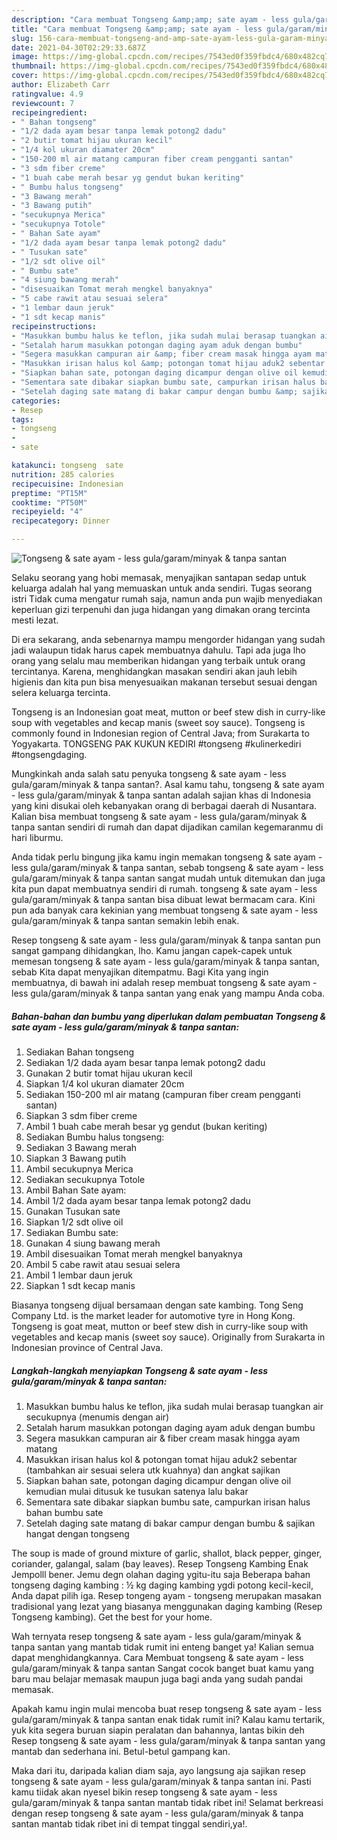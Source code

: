 ```yaml
---
description: "Cara membuat Tongseng &amp;amp; sate ayam - less gula/garam/minyak &amp;amp; tanpa santan yang lezat Untuk Jualan"
title: "Cara membuat Tongseng &amp;amp; sate ayam - less gula/garam/minyak &amp;amp; tanpa santan yang lezat Untuk Jualan"
slug: 156-cara-membuat-tongseng-and-amp-sate-ayam-less-gula-garam-minyak-and-amp-tanpa-santan-yang-lezat-untuk-jualan
date: 2021-04-30T02:29:33.687Z
image: https://img-global.cpcdn.com/recipes/7543ed0f359fbdc4/680x482cq70/tongseng-sate-ayam-less-gulagaramminyak-tanpa-santan-foto-resep-utama.jpg
thumbnail: https://img-global.cpcdn.com/recipes/7543ed0f359fbdc4/680x482cq70/tongseng-sate-ayam-less-gulagaramminyak-tanpa-santan-foto-resep-utama.jpg
cover: https://img-global.cpcdn.com/recipes/7543ed0f359fbdc4/680x482cq70/tongseng-sate-ayam-less-gulagaramminyak-tanpa-santan-foto-resep-utama.jpg
author: Elizabeth Carr
ratingvalue: 4.9
reviewcount: 7
recipeingredient:
- " Bahan tongseng"
- "1/2 dada ayam besar tanpa lemak potong2 dadu"
- "2 butir tomat hijau ukuran kecil"
- "1/4 kol ukuran diamater 20cm"
- "150-200 ml air matang campuran fiber cream pengganti santan"
- "3 sdm fiber creme"
- "1 buah cabe merah besar yg gendut bukan keriting"
- " Bumbu halus tongseng"
- "3 Bawang merah"
- "3 Bawang putih"
- "secukupnya Merica"
- "secukupnya Totole"
- " Bahan Sate ayam"
- "1/2 dada ayam besar tanpa lemak potong2 dadu"
- " Tusukan sate"
- "1/2 sdt olive oil"
- " Bumbu sate"
- "4 siung bawang merah"
- "disesuaikan Tomat merah mengkel banyaknya"
- "5 cabe rawit atau sesuai selera"
- "1 lembar daun jeruk"
- "1 sdt kecap manis"
recipeinstructions:
- "Masukkan bumbu halus ke teflon, jika sudah mulai berasap tuangkan air secukupnya (menumis dengan air)"
- "Setalah harum masukkan potongan daging ayam aduk dengan bumbu"
- "Segera masukkan campuran air &amp; fiber cream masak hingga ayam matang"
- "Masukkan irisan halus kol &amp; potongan tomat hijau aduk2 sebentar (tambahkan air sesuai selera utk kuahnya) dan angkat sajikan"
- "Siapkan bahan sate, potongan daging dicampur dengan olive oil kemudian mulai ditusuk ke tusukan satenya lalu bakar"
- "Sementara sate dibakar siapkan bumbu sate, campurkan irisan halus bahan bumbu sate"
- "Setelah daging sate matang di bakar campur dengan bumbu &amp; sajikan hangat dengan tongseng"
categories:
- Resep
tags:
- tongseng
- 
- sate

katakunci: tongseng  sate 
nutrition: 285 calories
recipecuisine: Indonesian
preptime: "PT15M"
cooktime: "PT50M"
recipeyield: "4"
recipecategory: Dinner

---
```



![Tongseng &amp; sate ayam - less gula/garam/minyak &amp; tanpa santan](https://img-global.cpcdn.com/recipes/7543ed0f359fbdc4/680x482cq70/tongseng-sate-ayam-less-gulagaramminyak-tanpa-santan-foto-resep-utama.jpg)

Selaku seorang yang hobi memasak, menyajikan santapan sedap untuk keluarga adalah hal yang memuaskan untuk anda sendiri. Tugas seorang istri Tidak cuma mengatur rumah saja, namun anda pun wajib menyediakan keperluan gizi terpenuhi dan juga hidangan yang dimakan orang tercinta mesti lezat.

Di era  sekarang, anda sebenarnya mampu mengorder hidangan yang sudah jadi walaupun tidak harus capek membuatnya dahulu. Tapi ada juga lho orang yang selalu mau memberikan hidangan yang terbaik untuk orang tercintanya. Karena, menghidangkan masakan sendiri akan jauh lebih higienis dan kita pun bisa menyesuaikan makanan tersebut sesuai dengan selera keluarga tercinta. 

Tongseng is an Indonesian goat meat, mutton or beef stew dish in curry-like soup with vegetables and kecap manis (sweet soy sauce). Tongseng is commonly found in Indonesian region of Central Java; from Surakarta to Yogyakarta. TONGSENG PAK KUKUN KEDIRI #tongseng #kulinerkediri #tongsengdaging.

Mungkinkah anda salah satu penyuka tongseng &amp; sate ayam - less gula/garam/minyak &amp; tanpa santan?. Asal kamu tahu, tongseng &amp; sate ayam - less gula/garam/minyak &amp; tanpa santan adalah sajian khas di Indonesia yang kini disukai oleh kebanyakan orang di berbagai daerah di Nusantara. Kalian bisa membuat tongseng &amp; sate ayam - less gula/garam/minyak &amp; tanpa santan sendiri di rumah dan dapat dijadikan camilan kegemaranmu di hari liburmu.

Anda tidak perlu bingung jika kamu ingin memakan tongseng &amp; sate ayam - less gula/garam/minyak &amp; tanpa santan, sebab tongseng &amp; sate ayam - less gula/garam/minyak &amp; tanpa santan sangat mudah untuk ditemukan dan juga kita pun dapat membuatnya sendiri di rumah. tongseng &amp; sate ayam - less gula/garam/minyak &amp; tanpa santan bisa dibuat lewat bermacam cara. Kini pun ada banyak cara kekinian yang membuat tongseng &amp; sate ayam - less gula/garam/minyak &amp; tanpa santan semakin lebih enak.

Resep tongseng &amp; sate ayam - less gula/garam/minyak &amp; tanpa santan pun sangat gampang dihidangkan, lho. Kamu jangan capek-capek untuk memesan tongseng &amp; sate ayam - less gula/garam/minyak &amp; tanpa santan, sebab Kita dapat menyajikan ditempatmu. Bagi Kita yang ingin membuatnya, di bawah ini adalah resep membuat tongseng &amp; sate ayam - less gula/garam/minyak &amp; tanpa santan yang enak yang mampu Anda coba.

<!--inarticleads1-->

##### Bahan-bahan dan bumbu yang diperlukan dalam pembuatan Tongseng &amp; sate ayam - less gula/garam/minyak &amp; tanpa santan:

1. Sediakan  Bahan tongseng
1. Sediakan 1/2 dada ayam besar tanpa lemak potong2 dadu
1. Gunakan 2 butir tomat hijau ukuran kecil
1. Siapkan 1/4 kol ukuran diamater 20cm
1. Sediakan 150-200 ml air matang (campuran fiber cream pengganti santan)
1. Siapkan 3 sdm fiber creme
1. Ambil 1 buah cabe merah besar yg gendut (bukan keriting)
1. Sediakan  Bumbu halus tongseng:
1. Sediakan 3 Bawang merah
1. Siapkan 3 Bawang putih
1. Ambil secukupnya Merica
1. Sediakan secukupnya Totole
1. Ambil  Bahan Sate ayam:
1. Ambil 1/2 dada ayam besar tanpa lemak potong2 dadu
1. Gunakan  Tusukan sate
1. Siapkan 1/2 sdt olive oil
1. Sediakan  Bumbu sate:
1. Gunakan 4 siung bawang merah
1. Ambil disesuaikan Tomat merah mengkel banyaknya
1. Ambil 5 cabe rawit atau sesuai selera
1. Ambil 1 lembar daun jeruk
1. Siapkan 1 sdt kecap manis


Biasanya tongseng dijual bersamaan dengan sate kambing. Tong Seng Company Ltd. is the market leader for automotive tyre in Hong Kong. Tongseng is goat meat, mutton or beef stew dish in curry-like soup with vegetables and kecap manis (sweet soy sauce). Originally from Surakarta in Indonesian province of Central Java. 

<!--inarticleads2-->

##### Langkah-langkah menyiapkan Tongseng &amp; sate ayam - less gula/garam/minyak &amp; tanpa santan:

1. Masukkan bumbu halus ke teflon, jika sudah mulai berasap tuangkan air secukupnya (menumis dengan air)
1. Setalah harum masukkan potongan daging ayam aduk dengan bumbu
1. Segera masukkan campuran air &amp; fiber cream masak hingga ayam matang
1. Masukkan irisan halus kol &amp; potongan tomat hijau aduk2 sebentar (tambahkan air sesuai selera utk kuahnya) dan angkat sajikan
1. Siapkan bahan sate, potongan daging dicampur dengan olive oil kemudian mulai ditusuk ke tusukan satenya lalu bakar
1. Sementara sate dibakar siapkan bumbu sate, campurkan irisan halus bahan bumbu sate
1. Setelah daging sate matang di bakar campur dengan bumbu &amp; sajikan hangat dengan tongseng


The soup is made of ground mixture of garlic, shallot, black pepper, ginger, coriander, galangal, salam (bay leaves). Resep Tongseng Kambing Enak Jempolll bener. Jemu degn olahan daging ygitu-itu saja Beberapa bahan tongseng daging kambing : ½ kg daging kambing ygdi potong kecil-kecil, Anda dapat pilih iga. Resep tongeng ayam - tongseng merupakan masakan tradisional yang lezat yang biasanya menggunakan daging kambing (Resep Tongseng kambing). Get the best for your home. 

Wah ternyata resep tongseng &amp; sate ayam - less gula/garam/minyak &amp; tanpa santan yang mantab tidak rumit ini enteng banget ya! Kalian semua dapat menghidangkannya. Cara Membuat tongseng &amp; sate ayam - less gula/garam/minyak &amp; tanpa santan Sangat cocok banget buat kamu yang baru mau belajar memasak maupun juga bagi anda yang sudah pandai memasak.

Apakah kamu ingin mulai mencoba buat resep tongseng &amp; sate ayam - less gula/garam/minyak &amp; tanpa santan enak tidak rumit ini? Kalau kamu tertarik, yuk kita segera buruan siapin peralatan dan bahannya, lantas bikin deh Resep tongseng &amp; sate ayam - less gula/garam/minyak &amp; tanpa santan yang mantab dan sederhana ini. Betul-betul gampang kan. 

Maka dari itu, daripada kalian diam saja, ayo langsung aja sajikan resep tongseng &amp; sate ayam - less gula/garam/minyak &amp; tanpa santan ini. Pasti kamu tiidak akan nyesel bikin resep tongseng &amp; sate ayam - less gula/garam/minyak &amp; tanpa santan mantab tidak ribet ini! Selamat berkreasi dengan resep tongseng &amp; sate ayam - less gula/garam/minyak &amp; tanpa santan mantab tidak ribet ini di tempat tinggal sendiri,ya!.

